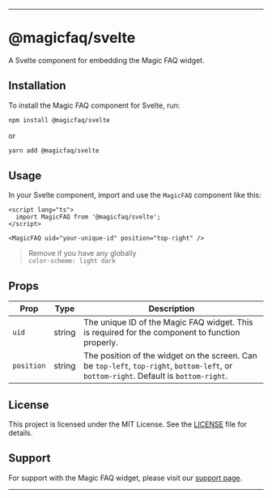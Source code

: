 
---

# @magicfaq/svelte

A Svelte component for embedding the Magic FAQ widget.

## Installation

To install the Magic FAQ component for Svelte, run:

```sh
npm install @magicfaq/svelte
```

or

```sh
yarn add @magicfaq/svelte
```

## Usage

In your Svelte component, import and use the `MagicFAQ` component like this:

```svelte
<script lang="ts">
  import MagicFAQ from '@magicfaq/svelte';
</script>

<MagicFAQ uid="your-unique-id" position="top-right" />
```

> Remove if you have any globally  
`color-scheme: light dark`


## Props

| Prop      | Type   | Description                                                                                   |
|-----------|--------|-----------------------------------------------------------------------------------------------|
| `uid`     | string | The unique ID of the Magic FAQ widget. This is required for the component to function properly. |
| `position` | string | The position of the widget on the screen. Can be `top-left`, `top-right`, `bottom-left`, or `bottom-right`. Default is `bottom-right`. |

## License

This project is licensed under the MIT License. See the [LICENSE](LICENSE) file for details.

## Support

For support with the Magic FAQ widget, please visit our [support page](https://sudeepdev.co).

---